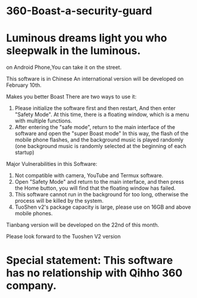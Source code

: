# 360-Boast-a-security-guard
#  Luminous dreams light you who sleepwalk in the luminous.
on Android Phone,You can take it on the street.

This software is in Chinese 
An international version will be developed on February 10th.

Makes you better Boast
There are two ways to use it:
1. Please initialize the software first and then restart, And then enter "Safety Mode".
At this time, there is a floating window, which is a menu with multiple functions.
2. After entering the "safe mode", return to the main interface of the software and open the "super Boast mode"
In this way, the flash of the mobile phone flashes, and the background music is played randomly (one background music is randomly selected at the beginning of each startup)

Major Vulnerabilities in this Software:
1. Not compatible with camera, YouTube and Termux software.
2. Open "Safety Mode" and return to the main interface, and then press the Home button, you will find that the floating window has failed.
3. This software cannot run in the background for too long, otherwise the process will be killed by the system.
4. TuoShen v2's package capacity is large, please use on 16GB and above mobile phones.

Tianbang version will be developed on the 22nd of this month.

Please look forward to the Tuoshen V2 version

# Special statement: This software has no relationship with Qihho 360 company.
